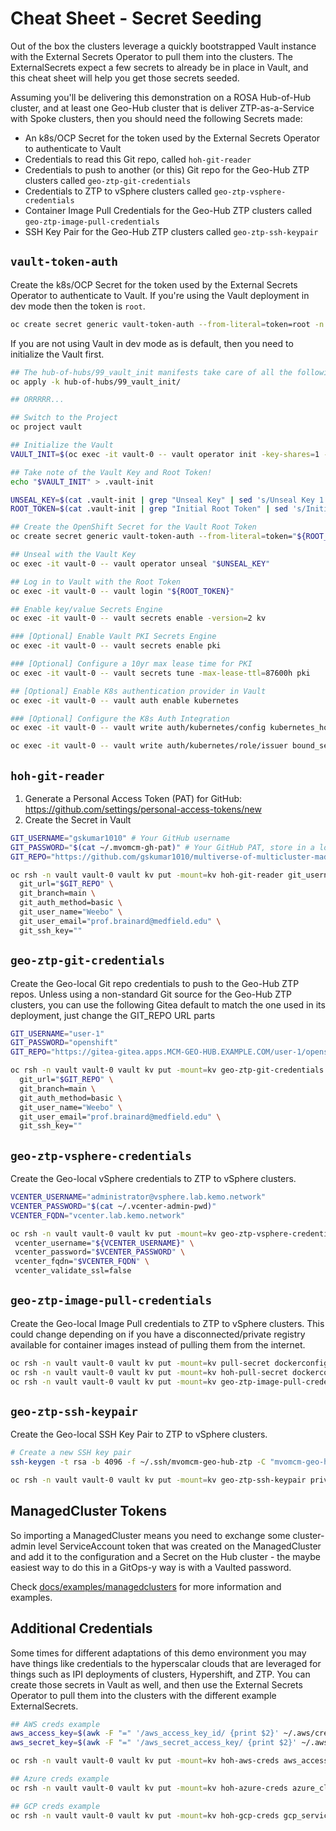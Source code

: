 # Cheat Sheet - Secret Seeding

Out of the box the clusters leverage a quickly bootstrapped Vault instance with the External Secrets Operator to pull them into the clusters.  The ExternalSecrets expect a few secrets to already be in place in Vault, and this cheat sheet will help you get those secrets seeded.

Assuming you'll be delivering this demonstration on a ROSA Hub-of-Hub cluster, and at least one Geo-Hub cluster that is deliver ZTP-as-a-Service with Spoke clusters, then you should need the following Secrets made:

- An k8s/OCP Secret for the token used by the External Secrets Operator to authenticate to Vault
- Credentials to read this Git repo, called `hoh-git-reader`
- Credentials to push to another (or this) Git repo for the Geo-Hub ZTP clusters called `geo-ztp-git-credentials`
- Credentials to ZTP to vSphere clusters called `geo-ztp-vsphere-credentials`
- Container Image Pull Credentials for the Geo-Hub ZTP clusters called `geo-ztp-image-pull-credentials`
- SSH Key Pair for the Geo-Hub ZTP clusters called `geo-ztp-ssh-keypair`

## `vault-token-auth`

Create the k8s/OCP Secret for the token used by the External Secrets Operator to authenticate to Vault.  If you're using the Vault deployment in dev mode then the token is `root`.

```bash
oc create secret generic vault-token-auth --from-literal=token=root -n vault
```

If you are not using Vault in dev mode as is default, then you need to initialize the Vault first.

```bash
## The hub-of-hubs/99_vault_init manifests take care of all the following steps
oc apply -k hub-of-hubs/99_vault_init/

## ORRRRR...

## Switch to the Project
oc project vault

## Initialize the Vault
VAULT_INIT=$(oc exec -it vault-0 -- vault operator init -key-shares=1 -key-threshold=1)

## Take note of the Vault Key and Root Token!
echo "$VAULT_INIT" > .vault-init

UNSEAL_KEY=$(cat .vault-init | grep "Unseal Key" | sed 's/Unseal Key 1: //')
ROOT_TOKEN=$(cat .vault-init | grep "Initial Root Token" | sed 's/Initial Root Token: //')

## Create the OpenShift Secret for the Vault Root Token
oc create secret generic vault-token-auth --from-literal=token="${ROOT_TOKEN}" -n vault

## Unseal with the Vault Key
oc exec -it vault-0 -- vault operator unseal "$UNSEAL_KEY"

## Log in to Vault with the Root Token
oc exec -it vault-0 -- vault login "${ROOT_TOKEN}"

## Enable key/value Secrets Engine
oc exec -it vault-0 -- vault secrets enable -version=2 kv

### [Optional] Enable Vault PKI Secrets Engine
oc exec -it vault-0 -- vault secrets enable pki

### [Optional] Configure a 10yr max lease time for PKI
oc exec -it vault-0 -- vault secrets tune -max-lease-ttl=87600h pki

## [Optional] Enable K8s authentication provider in Vault
oc exec -it vault-0 -- vault auth enable kubernetes

### [Optional] Configure the K8s Auth Integration
oc exec -it vault-0 -- vault write auth/kubernetes/config kubernetes_host="https://\$KUBERNETES_PORT_443_TCP_ADDR:443" token_reviewer_jwt=@/var/run/secrets/kubernetes.io/serviceaccount/token kubernetes_ca_cert=@/var/run/secrets/kubernetes.io/serviceaccount/ca.crt issuer="https://kubernetes.default.svc.cluster.local"

oc exec -it vault-0 -- vault write auth/kubernetes/role/issuer bound_service_account_names="*" bound_service_account_namespaces="*" ttl=20m
```

## `hoh-git-reader`

1. Generate a Personal Access Token (PAT) for GitHub: https://github.com/settings/personal-access-tokens/new
2. Create the Secret in Vault

```bash
GIT_USERNAME="gskumar1010" # Your GitHub username
GIT_PASSWORD="$(cat ~/.mvomcm-gh-pat)" # Your GitHub PAT, store in a local file for easy reuse
GIT_REPO="https://github.com/gskumar1010/multiverse-of-multicluster-madness.git" # The URL to this repo/your fork

oc rsh -n vault vault-0 vault kv put -mount=kv hoh-git-reader git_username="${GIT_USERNAME}" git_password="$GIT_PASSWORD" \
  git_url="$GIT_REPO" \
  git_branch=main \
  git_auth_method=basic \
  git_user_name="Weebo" \
  git_user_email="prof.brainard@medfield.edu" \
  git_ssh_key=""
```

## `geo-ztp-git-credentials`

Create the Geo-local Git repo credentials to push to the Geo-Hub ZTP repos.
Unless using a non-standard Git source for the Geo-Hub ZTP clusters, you can use the following Gitea default to match the one used in its deployment, just change the GIT_REPO URL parts

```bash
GIT_USERNAME="user-1"
GIT_PASSWORD="openshift"
GIT_REPO="https://gitea-gitea.apps.MCM-GEO-HUB.EXAMPLE.COM/user-1/openshift-ztp.git"

oc rsh -n vault vault-0 vault kv put -mount=kv geo-ztp-git-credentials git_username="${GIT_USERNAME}" git_password="$GIT_PASSWORD" \
  git_url="$GIT_REPO" \
  git_branch=main \
  git_auth_method=basic \
  git_user_name="Weebo" \
  git_user_email="prof.brainard@medfield.edu" \
  git_ssh_key=""
```

## `geo-ztp-vsphere-credentials`

Create the Geo-local vSphere credentials to ZTP to vSphere clusters.

```bash
VCENTER_USERNAME="administrator@vsphere.lab.kemo.network"
VCENTER_PASSWORD="$(cat ~/.vcenter-admin-pwd)"
VCENTER_FQDN="vcenter.lab.kemo.network"

oc rsh -n vault vault-0 vault kv put -mount=kv geo-ztp-vsphere-credentials \
 vcenter_username="${VCENTER_USERNAME}" \
 vcenter_password="$VCENTER_PASSWORD" \
 vcenter_fqdn="$VCENTER_FQDN" \
 vcenter_validate_ssl=false
```

## `geo-ztp-image-pull-credentials`

Create the Geo-local Image Pull credentials to ZTP to vSphere clusters.  This could change depending on if you have a disconnected/private registry available for container images instead of pulling them from the internet.

```bash
oc rsh -n vault vault-0 vault kv put -mount=kv pull-secret dockerconfigjson=$(cat ~/.docker/config.json | jq -rMc)
oc rsh -n vault vault-0 vault kv put -mount=kv hoh-pull-secret dockerconfigjson=$(cat ~/.docker/config.json | jq -rMc)
oc rsh -n vault vault-0 vault kv put -mount=kv geo-ztp-image-pull-credentials dockerconfigjson=$(cat ~/.docker/config.json | jq -rMc)
```

## `geo-ztp-ssh-keypair`

Create the Geo-local SSH Key Pair to ZTP to vSphere clusters.

```bash
# Create a new SSH key pair
ssh-keygen -t rsa -b 4096 -f ~/.ssh/mvomcm-geo-hub-ztp -C "mvomcm-geo-hub-ztp" -N ""

oc rsh -n vault vault-0 vault kv put -mount=kv geo-ztp-ssh-keypair private_key="$(cat ~/.ssh/mvomcm-geo-hub-ztp)" public_key="$(cat ~/.ssh/mvomcm-geo-hub-ztp.pub)"
```

## ManagedCluster Tokens

So importing a ManagedCluster means you need to exchange some cluster-admin level ServiceAccount token that was created on the ManagedCluster and add it to the configuration and a Secret on the Hub cluster - the maybe easiest way to do this in a GitOps-y way is with a Vaulted password.

Check [docs/examples/managedclusters](docs/examples/managedclusters) for more information and examples.

## Additional Credentials

Some times for different adaptations of this demo environment you may have things like credentials to the hyperscalar clouds that are leveraged for things such as IPI deployments of clusters, Hypershift, and ZTP.  You can create those secrets in Vault as well, and then use the External Secrets Operator to pull them into the clusters with the different example ExternalSecrets.

```bash
## AWS creds example
aws_access_key=$(awk -F "=" '/aws_access_key_id/ {print $2}' ~/.aws/credentials | tr -d " ")
aws_secret_key=$(awk -F "=" '/aws_secret_access_key/ {print $2}' ~/.aws/credentials | tr -d " ")

oc rsh -n vault vault-0 vault kv put -mount=kv hoh-aws-creds aws_access_key_id=$aws_access_key aws_secret_access_key=$aws_secret_key

## Azure creds example
oc rsh -n vault vault-0 vault kv put -mount=kv hoh-azure-creds azure_client_id=REDACTED azure_client_secret=REDACTED azure_tenant_id=REDACTED azure_subscription_id=REDACTED

## GCP creds example
oc rsh -n vault vault-0 vault kv put -mount=kv hoh-gcp-creds gcp_service_account="$(cat ~/.gcp/creds.json)"
```